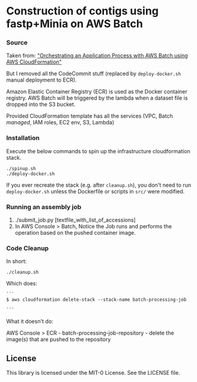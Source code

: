 # Construction of contigs using fastp+Minia on AWS Batch

### Source

Taken from: ["Orchestrating an Application Process with AWS Batch using AWS CloudFormation"](https://aws.amazon.com/blogs/compute/orchestrating-an-application-process-with-aws-batch-using-aws-cloudformation/)

But I removed all the CodeCommit stuff (replaced by `deploy-docker.sh` manual deployment to ECR).

Amazon Elastic Container Registry (ECR) is used as the Docker container registry. AWS Batch will be triggered by the lambda when a dataset file is dropped into the S3 bucket. 

Provided CloudFormation template has all the services (VPC, Batch *managed*, IAM roles, EC2 env, S3, Lambda)

### Installation 

Execute the below commands to spin up the infrastructure cloudformation stack.

```
./spinup.sh
./deploy-docker.sh
```

If you ever recreate the stack (e.g. after `cleanup.sh`), you don't need to run `deploy-docker.sh` unless the Dockerfile or scripts in `src/` were modified.

### Running an assembly job

1. ./submit_job.py [textfile_with_list_of_accessions]
2. In AWS Console > Batch, Notice the Job runs and performs the operation based on the pushed container image.

### Code Cleanup

In short:

```
./cleanup.sh
```

Which does:

    ```
    $ aws cloudformation delete-stack --stack-name batch-processing-job

    ```

What it doesn't do:

AWS Console > ECR - batch-processing-job-repository - delete the image(s) that are pushed to the repository

## License

This library is licensed under the MIT-0 License. See the LICENSE file.

